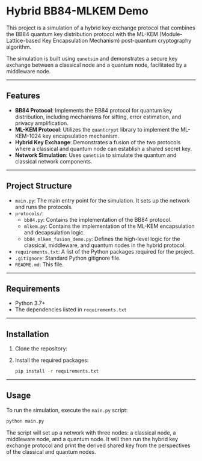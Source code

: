 # Hybrid BB84-MLKEM Demo

This project is a simulation of a hybrid key exchange protocol that combines the BB84 quantum key distribution protocol with the ML-KEM (Module-Lattice-based Key Encapsulation Mechanism) post-quantum cryptography algorithm.

The simulation is built using `qunetsim` and demonstrates a secure key exchange between a classical node and a quantum node, facilitated by a middleware node.

---

## Features

- **BB84 Protocol**: Implements the BB84 protocol for quantum key distribution, including mechanisms for sifting, error estimation, and privacy amplification.
- **ML-KEM Protocol**: Utilizes the `quantcrypt` library to implement the ML-KEM-1024 key encapsulation mechanism.
- **Hybrid Key Exchange**: Demonstrates a fusion of the two protocols where a classical and quantum node can establish a shared secret key.
- **Network Simulation**: Uses `qunetsim` to simulate the quantum and classical network components.

---

## Project Structure

- `main.py`: The main entry point for the simulation. It sets up the network and runs the protocols.
- `protocols/`:
  - `bb84.py`: Contains the implementation of the BB84 protocol.
  - `mlkem.py`: Contains the implementation of the ML-KEM encapsulation and decapsulation logic.
  - `bb84_mlkem_fusion_demo.py`: Defines the high-level logic for the classical, middleware, and quantum nodes in the hybrid protocol.
- `requirements.txt`: A list of the Python packages required for the project.
- `.gitignore`: Standard Python gitignore file.
- `README.md`: This file.

---

## Requirements

- Python 3.7+
- The dependencies listed in `requirements.txt`

---

## Installation

1. Clone the repository:

2. Install the required packages:

   ```bash
   pip install -r requirements.txt
   ```

---

## Usage

To run the simulation, execute the `main.py` script:

```bash
python main.py
```

The script will set up a network with three nodes: a classical node, a middleware node, and a quantum node. It will then run the hybrid key exchange protocol and print the derived shared key from the perspectives of the classical and quantum nodes.
